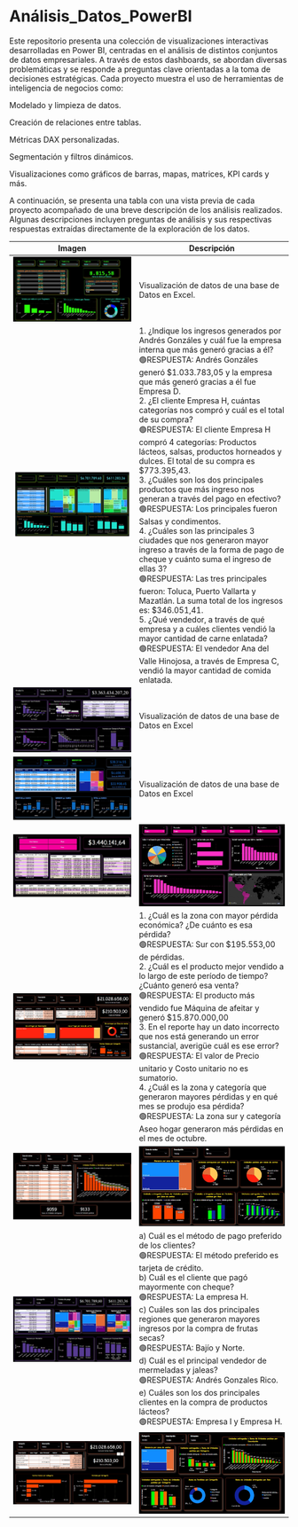 # Análisis_Datos_PowerBI

Este repositorio presenta una colección de visualizaciones interactivas desarrolladas en Power BI, centradas en el análisis de distintos conjuntos de datos empresariales. A través de estos dashboards, se abordan diversas problemáticas y se responde a preguntas clave orientadas a la toma de decisiones estratégicas.
Cada proyecto muestra el uso de herramientas de inteligencia de negocios como:

Modelado y limpieza de datos.

Creación de relaciones entre tablas.

Métricas DAX personalizadas.

Segmentación y filtros dinámicos.

Visualizaciones como gráficos de barras, mapas, matrices, KPI cards y más.

A continuación, se presenta una tabla con una vista previa de cada proyecto acompañado de una breve descripción de los análisis realizados. Algunas descripciones incluyen preguntas de análisis y sus respectivas respuestas extraídas directamente de la exploración de los datos.

| Imagen | Descripción |
|--------|-------------|
| ![Logo](https://github.com/FrennyMC/Analisis_Datos_PowerBI/blob/e2fd1528733e696be548347610f1fb6d36e87e28/Proyecto%201/PROYECTO%201.jpg) | Visualización de datos de una base de Datos en Excel. |
| ![Logo](https://github.com/FrennyMC/Analisis_Datos_PowerBI/blob/e2fd1528733e696be548347610f1fb6d36e87e28/Proyecto%202/PROYECTO%202.jpg) | 1. ¿Indique los ingresos generados por Andrés Gonzáles y cuál fue la empresa interna que más generó gracias a él?<br>🟢RESPUESTA: Andrés Gonzáles generó $1.033.783,05 y la empresa que más generó gracias a él fue Empresa D.<br>2. ¿El cliente Empresa H, cuántas categorías nos compró y cuál es el total de su compra?<br>🟢RESPUESTA: El cliente Empresa H compró 4 categorías: Productos lácteos, salsas, productos horneados y dulces. El total de su compra es $773.395,43.<br>3. ¿Cuáles son los dos principales productos que más ingreso nos generan a través del pago en efectivo?<br>🟢RESPUESTA: Los principales fueron Salsas y condimentos.<br>4. ¿Cuáles son las principales 3 ciudades que nos generaron mayor ingreso a través de la forma de pago de cheque y cuánto suma el ingreso de ellas 3?<br>🟢RESPUESTA: Las tres principales fueron: Toluca, Puerto Vallarta y Mazatlán. La suma total de los ingresos es: $346.051,41.<br>5. ¿Qué vendedor, a través de qué empresa y a cuáles clientes vendió la mayor cantidad de carne enlatada?<br>🟢RESPUESTA: El vendedor Ana del Valle Hinojosa, a través de Empresa C, vendió la mayor cantidad de comida enlatada. |
| ![Logo](https://github.com/FrennyMC/Analisis_Datos_PowerBI/blob/e2fd1528733e696be548347610f1fb6d36e87e28/Proyecto%203/PROYECTO%203.jpg) | Visualización de datos de una base de Datos en Excel |
| ![Logo](https://github.com/FrennyMC/Analisis_Datos_PowerBI/blob/e2fd1528733e696be548347610f1fb6d36e87e28/Proyecto%204/PROYECTO%204.jpg) | Visualización de datos de una base de Datos en Excel |
| ![Logo](https://github.com/FrennyMC/Analisis_Datos_PowerBI/blob/e2fd1528733e696be548347610f1fb6d36e87e28/Proyecto%205/PROYECTO%205%20INFORME%201.jpg) | ![Logo](https://github.com/FrennyMC/Analisis_Datos_PowerBI/blob/e2fd1528733e696be548347610f1fb6d36e87e28/Proyecto%205/PROYECTO%205%20INFORME%202.jpg) |
| ![Logo](https://github.com/FrennyMC/Analisis_Datos_PowerBI/blob/e2fd1528733e696be548347610f1fb6d36e87e28/Proyecto%206/PROYECTO%206%20INFORME%201.jpg) | 1. ¿Cuál es la zona con mayor pérdida económica? ¿De cuánto es esa pérdida?<br>🟢RESPUESTA: Sur con $195.553,00 de pérdidas.<br>2. ¿Cuál es el producto mejor vendido a lo largo de este período de tiempo? ¿Cuánto generó esa venta?<br>🟢RESPUESTA: El producto más vendido fue Máquina de afeitar y generó $15.870.000,00<br>3. En el reporte hay un dato incorrecto que nos está generando un error sustancial, averigüe cuál es ese error?<br>🟢RESPUESTA: El valor de Precio unitario y Costo unitario no es sumatorio.<br>4. ¿Cuál es la zona y categoría que generaron mayores pérdidas y en qué mes se produjo esa pérdida?<br>🟢RESPUESTA: La zona sur y categoría Aseo hogar generaron más pérdidas en el mes de octubre. |
| ![Logo](https://github.com/FrennyMC/Analisis_Datos_PowerBI/blob/e2fd1528733e696be548347610f1fb6d36e87e28/Proyecto%207/PROYECTO%207%20INFORME%201.jpg) | ![Logo](https://github.com/FrennyMC/Analisis_Datos_PowerBI/blob/e2fd1528733e696be548347610f1fb6d36e87e28/Proyecto%207/PROYECTO%207%20INFORME%203.jpg) |
| ![Logo](https://github.com/FrennyMC/Analisis_Datos_PowerBI/blob/e2fd1528733e696be548347610f1fb6d36e87e28/Proyecto%208/PROYECTO%208.jpg) | a) Cuál es el método de pago preferido de los clientes?<br>🟢RESPUESTA: El método preferido es tarjeta de crédito.<br>b) Cuál es el cliente que pagó mayormente con cheque?<br>🟢RESPUESTA: La empresa H.<br>c) Cuáles son las dos principales regiones que generaron mayores ingresos por la compra de frutas secas?<br>🟢RESPUESTA:  Bajío y Norte.<br>d) Cuál es el principal vendedor de mermeladas y jaleas? <br>🟢RESPUESTA: Andrés Gonzales Rico.<br>e) Cuáles son los dos principales clientes en la compra de productos lácteos?<br>🟢RESPUESTA: Empresa I y Empresa H. |
| ![Logo](https://github.com/FrennyMC/Analisis_Datos_PowerBI/blob/e2fd1528733e696be548347610f1fb6d36e87e28/Proyecto%209/PROYECTO%209%20INFORME%201.jpg) | ![Logo](https://github.com/FrennyMC/Analisis_Datos_PowerBI/blob/e2fd1528733e696be548347610f1fb6d36e87e28/Proyecto%209/PROYECTO%208%20INFORME%202.jpg) |


